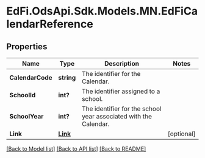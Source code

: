 # EdFi.OdsApi.Sdk.Models.MN.EdFiCalendarReference
## Properties

Name | Type | Description | Notes
------------ | ------------- | ------------- | -------------
**CalendarCode** | **string** | The identifier for the Calendar. | 
**SchoolId** | **int?** | The identifier assigned to a school. | 
**SchoolYear** | **int?** | The identifier for the school year associated with the Calendar. | 
**Link** | [**Link**](Link.md) |  | [optional] 

[[Back to Model list]](../README.md#documentation-for-models) [[Back to API list]](../README.md#documentation-for-api-endpoints) [[Back to README]](../README.md)

